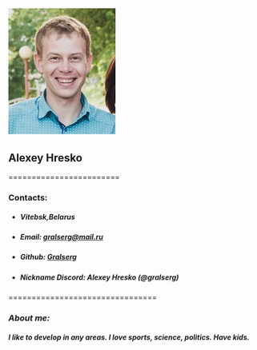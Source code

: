 ## ![foto](4an4MIvmC2g.jpg)
## **Alexey Hresko**

========================

### **Contacts:**
+ ##### Vitebsk,Belarus
+ ##### **Email:** gralserg@mail.ru
+ ##### **Github:** [Gralserg](https://github.com/Gralserg)
+ ##### **Nickname Discord:** Alexey Hresko (@gralserg)

================================

### **_About me:_**
#### *I like to develop in any areas. I love sports, science, politics. Have kids.*
    

